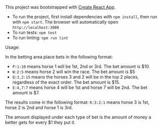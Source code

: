 This project was bootstrapped with [Create React App](https://github.com/facebookincubator/create-react-app).

* To run the project, first install dependencies with `npm install`, then run with `npm start`. The browser will automatically open `http://localhost:3000`
* To run tests: `npm test`
* To run linting: `npm run lint`

Usage:

In the betting area place bets in the following format:
* `P:1:10` means horse 1 will be 1st, 2nd or 3rd. The bet amount is $10.
* `W:2:5` means horse 2 will win the race. The bet amount is $5
* `Q:3,2:15` means the horses 3 and 2 will be in the top 2 places, regardless of the exact order. The bet amount is $15.
* `E:4,7:7` means horse 4 will be 1st and horse 7 will be 2nd. The bet amount is $7.

The results come in the following format: `R:3:2:1` means horse 3 is 1st, horse 2 is 2nd and horse 1 is 3rd.

The amount displayed under each type of bet is the amount of money a better gets for every $1 they put it.
